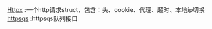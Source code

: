 [Httpx](https://github.com/mejinke/go/blob/master/httpx.go) :一个http请求struct，包含：头、cookie、代理、超时、本地ip切换
[httpsqs](https://github.com/mejinke/go/blob/master/httpsqs.go) :httpsqs队列接口
